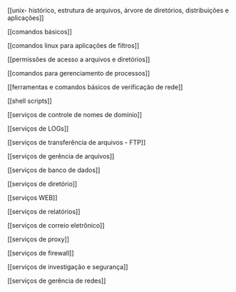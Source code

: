 [[unix- histórico, estrutura de arquivos, árvore de diretórios, distribuições e aplicações]]

[[comandos básicos]]

[[comandos linux para aplicações de filtros]]

[[permissões de acesso a arquivos e diretórios]]

[[comandos para gerenciamento de processos]]

[[ferramentas e comandos básicos de verificação de rede]]

[[shell scripts]]

[[serviços de controle de nomes de domínio]]

[[serviços de LOGs]]

[[serviços de transferência de arquivos - FTP]]

[[serviços de gerência de arquivos]]

[[serviços de banco de dados]]

[[serviços de diretório]]

[[serviços WEB]]

[[serviços de relatórios]]

[[serviços de correio eletrônico]]

[[serviços de proxy]]

[[serviços de firewall]]

[[serviços de investigação e segurança]]

[[serviços de gerência de redes]]